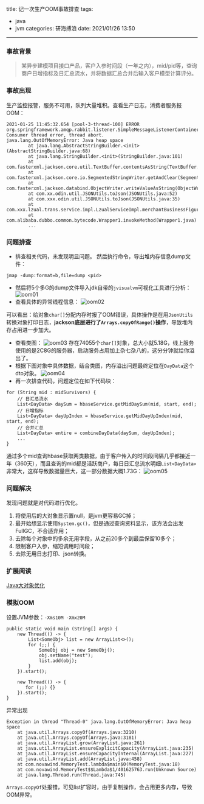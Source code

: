 title: 记一次生产OOM事故排查
tags:
  - java
  - jvm
categories: 研海搏浪
date: 2021/01/26 13:50

---

### 事故背景
> 某异步建模项目接口产品，客户入参时间段（一年之内），mid/pid等，查询商户日增指标及日汇总流水，并将数据汇总合并后输入客户模型计算评分。

### 事故出现
生产监控报警，服务不可用，队列大量堆积。查看生产日志，消费者服务报OOM：

```
2021-01-25 11:45:32.654 [pool-3-thread-100] ERROR org.springframework.amqp.rabbit.listener.SimpleMessageListenerContainer[1524]: Consumer thread error, thread abort.
java.lang.OutOfMemoryError: Java heap space
        at java.lang.AbstractStringBuilder.<init>(AbstractStringBuilder.java:68)
        at java.lang.StringBuilder.<init>(StringBuilder.java:101)
        at com.fasterxml.jackson.core.util.TextBuffer.contentsAsString(TextBuffer.java:346)
        at com.fasterxml.jackson.core.io.SegmentedStringWriter.getAndClear(SegmentedStringWriter.java:83)
        at com.fasterxml.jackson.databind.ObjectWriter.writeValueAsString(ObjectWriter.java:1037)
        at com.xx.odin.util.JSONUtils.toJson(JSONUtils.java:52)
        at com.xxx.odin.util.JSONUtils.toJson(JSONUtils.java:35)
        at com.xxx.lzual.trans.service.impl.LzualServiceImpl.merchantBusinessFigure(LzualServiceImpl.java:256)
        at com.alibaba.dubbo.common.bytecode.Wrapper1.invokeMethod(Wrapper1.java)
        ...
```
### 问题排查
+ 排查相关代码，未发现明显问题。
然后执行命令，导出堆内存信息dump文件：

```
jmap -dump:format=b,file=dump <pid>
```
+ 然后将5个多G的dump文件导入jdk自带的``jvisualvm``可视化工具进行分析：
![oom01](https://gitee.com/bearwind/image_host/raw/master/2021-01/oom01.png)
+ 查看具体的异常线程信息：
![oom02](https://gitee.com/bearwind/image_host/raw/master/2021-01/oom02.png)

可以看出：给对象``char[]``分配内存时报了OOM错误，具体操作是在用``JsonUtils``转换对象打印日志，**jackson底层进行了``Arrays.copyOfRange()``操作**，导致堆内存占用进一步加大。
+ 查看类图：
![oom03](https://gitee.com/bearwind/image_host/raw/master/2021-01/oom03.png)
存在74055个``char[]``对象，总大小就5.18G，线上服务使用的是2C8G的服务器，启动服务占用加上杂七杂八的，这分分钟就给你溢出了。
+ 根据下图对象中具体数据，结合类图，内存溢出问题最终定位在``DayData``这个dto对象。
![oom04](https://gitee.com/bearwind/image_host/raw/master/2021-01/oom04.png)
+ 再一次排查代码，问题定位在如下代码块：

```
for (String mid : midSurvivors) {
    // 日汇总流水
    List<DayData> daySum = hbaseService.getMidDaySum(mid, start, end);
    // 日增指标
    List<DayData> dayUpIndex = hbaseService.getMidDayUpIndex(mid, start, end);
    // 合并汇总
    List<DayData> entire = combineDayData(daySum, dayUpIndex);
    ...
}
```
通过多个mid查询hbase获取两类数据，由于客户传入的时间段间隔几乎都接近一年（360天），而且查询的mid都是活跃商户，每日日汇总流水明细``List<DayData>``非常大，这样导致数据量巨大，这一部分数据大概1.73G：
![oom05](https://gitee.com/bearwind/image_host/raw/master/2021-01/oom05.png)
### 问题解决
发现问题就是对代码进行优化。
1. 将使用后的大对象显示置null，是jvm更容易GC掉；
2. 最开始想显示使用``System.gc()``，但是通过查询资料显示，该方法会出发FullGC，不合适弃用；
3. 去除每个对象中的多余无用字段，从之前20多个到最后保留10多个；
4. 限制客户入参，缩短调用时间段；
5. 去除无用日志打印、json转换。
### 扩展阅读
[Java大对象优化](https://blog.csdn.net/vincent_wen0766/article/details/111572519)

### 模拟OOM
设置JVM参数：``-Xms10M -Xmx20M``

```
public static void main (String[] args) {
    new Thread(() -> {
        List<SomeObj> list = new ArrayList<>();
        for (;;) {
            SomeObj obj = new SomeObj();
            obj.setName("test");
            list.add(obj);
        }
    }).start();

    new Thread(() -> {
       for (;;) {}
    }).start();
}
```
异常出现

```
Exception in thread "Thread-0" java.lang.OutOfMemoryError: Java heap space
	at java.util.Arrays.copyOf(Arrays.java:3210)
	at java.util.Arrays.copyOf(Arrays.java:3181)
	at java.util.ArrayList.grow(ArrayList.java:261)
	at java.util.ArrayList.ensureExplicitCapacity(ArrayList.java:235)
	at java.util.ArrayList.ensureCapacityInternal(ArrayList.java:227)
	at java.util.ArrayList.add(ArrayList.java:458)
	at com.novawind.MemoryTest.lambda$main$0(MemoryTest.java:18)
	at com.novawind.MemoryTest$$Lambda$1/401625763.run(Unknown Source)
	at java.lang.Thread.run(Thread.java:745)
```
``Arrays.copyOf``处报错，可见list扩容时，由于复制操作，会占用更多内存，导致OOM异常。
